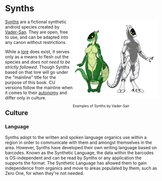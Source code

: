 # Synths

<div style="float:right;">
<img src="../img/Synthintro.png" style="width:20em" />
<p><small>Examples of Synths by Vader-San</small></p>
</div>

[Synths](https://synthspecies.com/) are a fictional synthetic android species created by [Vader-San](https://www.furaffinity.net/user/vader-san). They are open, free to use, and can be adapted into any canon without restrictions.

While a [lore](https://synthspecies.com/wiki/Main_Page) does exist, it serves only as a means to flesh out the species and *does not need to be strictly followed*. Though Synths based on that lore will go under the "mainline" title for the purpose of this book. CU versions follow the mainline when it comes to their [autonomy](https://synthspecies.com/wiki/Anatomy) and differ only in culture.
## Culture

### Language

Synths adopt to the written and spoken language organics use within a region in order to communicate with them and amongst themselves in the area. However, Synths have developed their own writing language based on barcodes. Known as the Synthetic Language, the data within the barcodes is OS-independent and can be read by Synths or any application the supports the format. The Synthetic Language has allowed them to gain independence from organics and move to areas populated by them, such as Zero One, for when they're not needed.